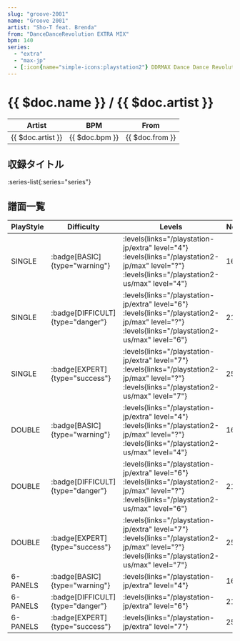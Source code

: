 ```yaml
---
slug: "groove-2001"
name: "Groove 2001"
artist: "Sho-T feat. Brenda"
from: "DanceDanceRevolution EXTRA MIX"
bpm: 140
series:
  - "extra"
  - "max-jp"
  - [:icon{name="simple-icons:playstation2"} DDRMAX Dance Dance Revolution :icon{name="flag:us-4x3"}](/playstation2-us/max)
---
```


# {{ $doc.name }} / {{ $doc.artist }}

|Artist|BPM|From|
|------|---|----|
|{{ $doc.artist }}|{{ $doc.bpm }}|{{ $doc.from }}|

## 収録タイトル

:series-list{:series="series"}

## 譜面一覧

|PlayStyle|Difficulty|Levels|Notes|Movie|
|---------|----------|------|-----|-----|
|SINGLE| :badge[BASIC]{type="warning"}|<div class="field is-grouped is-grouped-multiline"> :levels{links="/playstation-jp/extra" level="4"} :levels{links="/playstation2-jp/max" level="?"} :levels{links="/playstation2-us/max" level="4"}</div>|165/0||
|SINGLE| :badge[DIFFICULT]{type="danger"}|<div class="field is-grouped is-grouped-multiline"> :levels{links="/playstation-jp/extra" level="6"} :levels{links="/playstation2-jp/max" level="?"} :levels{links="/playstation2-us/max" level="6"}</div>|214/0||
|SINGLE| :badge[EXPERT]{type="success"}|<div class="field is-grouped is-grouped-multiline"> :levels{links="/playstation-jp/extra" level="7"} :levels{links="/playstation2-jp/max" level="?"} :levels{links="/playstation2-us/max" level="7"}</div>|256/0||
|DOUBLE| :badge[BASIC]{type="warning"}|<div class="field is-grouped is-grouped-multiline"> :levels{links="/playstation-jp/extra" level="4"} :levels{links="/playstation2-jp/max" level="?"} :levels{links="/playstation2-us/max" level="4"}</div>|165/0||
|DOUBLE| :badge[DIFFICULT]{type="danger"}|<div class="field is-grouped is-grouped-multiline"> :levels{links="/playstation-jp/extra" level="6"} :levels{links="/playstation2-jp/max" level="?"} :levels{links="/playstation2-us/max" level="6"}</div>|218/0||
|DOUBLE| :badge[EXPERT]{type="success"}|<div class="field is-grouped is-grouped-multiline"> :levels{links="/playstation-jp/extra" level="7"} :levels{links="/playstation2-jp/max" level="?"} :levels{links="/playstation2-us/max" level="7"}</div>|256/0||
|6-PANELS| :badge[BASIC]{type="warning"}|<div class="field is-grouped is-grouped-multiline"> :levels{links="/playstation-jp/extra" level="4"}</div>|168/0||
|6-PANELS| :badge[DIFFICULT]{type="danger"}|<div class="field is-grouped is-grouped-multiline"> :levels{links="/playstation-jp/extra" level="6"}</div>|210/0||
|6-PANELS| :badge[EXPERT]{type="success"}|<div class="field is-grouped is-grouped-multiline"> :levels{links="/playstation-jp/extra" level="7"}</div>|256/0||
